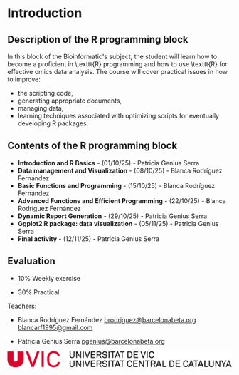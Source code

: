 # Introduction 

## Description of the R programming block

In this block of the Bioinformatic's subject, the student will learn how to become a proficient in \texttt{R} programming and how to use \texttt{R} for effective omics data analysis. The course will cover practical issues in how to improve:

* the scripting code, 
* generating appropriate documents, 
* managing data,
* learning techniques associated with optimizing scripts for eventually developing R packages.

## Contents of the R programming block

* **Introduction and R Basics** - (01/10/25) - Patricia Genius Serra   
* **Data management and Visualization** - (08/10/25) - Blanca Rodríguez Fernández
* **Basic Functions and Programming** - (15/10/25) - Blanca Rodríguez Fernández
* **Advanced Functions and Efficient Programming** - (22/10/25) - Blanca Rodríguez Fernández
* **Dynamic Report Generation** - (29/10/25) - Patricia Genius Serra
* **Ggplot2 R package: data visualization** - (05/11/25) - Patricia Genius Serra
* **Final activity** - (12/11/25) - Patricia Genius Serra


## Evaluation

- 10\% Weekly exercise 

- 30\% Practical



Teachers: 

* Blanca Rodríguez Fernández <brodriguez@barcelonabeta.org> <blancarf1995@gmail.com>

* Patricia Genius Serra <pgenius@barcelonabeta.org>




![](logouvic.png)

